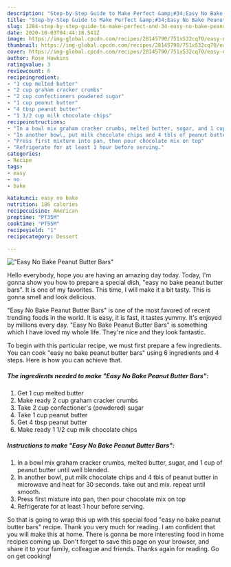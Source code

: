 ```yaml
---
description: "Step-by-Step Guide to Make Perfect &amp;#34;Easy No Bake Peanut Butter Bars&amp;#34;"
title: "Step-by-Step Guide to Make Perfect &amp;#34;Easy No Bake Peanut Butter Bars&amp;#34;"
slug: 1284-step-by-step-guide-to-make-perfect-and-34-easy-no-bake-peanut-butter-bars-and-34
date: 2020-10-03T04:44:18.541Z
image: https://img-global.cpcdn.com/recipes/28145790/751x532cq70/easy-no-bake-peanut-butter-bars-recipe-main-photo.jpg
thumbnail: https://img-global.cpcdn.com/recipes/28145790/751x532cq70/easy-no-bake-peanut-butter-bars-recipe-main-photo.jpg
cover: https://img-global.cpcdn.com/recipes/28145790/751x532cq70/easy-no-bake-peanut-butter-bars-recipe-main-photo.jpg
author: Rose Hawkins
ratingvalue: 3
reviewcount: 6
recipeingredient:
- "1 cup melted butter"
- "2 cup graham cracker crumbs"
- "2 cup confectioners powdered sugar"
- "1 cup peanut butter"
- "4 tbsp peanut butter"
- "1 1/2 cup milk chocolate chips"
recipeinstructions:
- "In a bowl mix graham cracker crumbs, melted butter, sugar, and 1 cup of peanut butter until well blended."
- "In another bowl, put milk chocolate chips and 4 tbls of peanut butter in microwave and heat for 30 seconds. take out and mix. repeat until smooth."
- "Press first mixture into pan, then pour chocolate mix on top"
- "Refrigerate for at least 1 hour before serving."
categories:
- Recipe
tags:
- easy
- no
- bake

katakunci: easy no bake 
nutrition: 186 calories
recipecuisine: American
preptime: "PT35M"
cooktime: "PT55M"
recipeyield: "1"
recipecategory: Dessert

---
```



![&#34;Easy No Bake Peanut Butter Bars&#34;](https://img-global.cpcdn.com/recipes/28145790/751x532cq70/easy-no-bake-peanut-butter-bars-recipe-main-photo.jpg)

Hello everybody, hope you are having an amazing day today. Today, I'm gonna show you how to prepare a special dish, &#34;easy no bake peanut butter bars&#34;. It is one of my favorites. This time, I will make it a bit tasty. This is gonna smell and look delicious.



&#34;Easy No Bake Peanut Butter Bars&#34; is one of the most favored of recent trending foods in the world. It is easy, it is fast, it tastes yummy. It's enjoyed by millions every day. &#34;Easy No Bake Peanut Butter Bars&#34; is something which I have loved my whole life. They're nice and they look fantastic.


To begin with this particular recipe, we must first prepare a few ingredients. You can cook &#34;easy no bake peanut butter bars&#34; using 6 ingredients and 4 steps. Here is how you can achieve that.

<!--inarticleads1-->

##### The ingredients needed to make &#34;Easy No Bake Peanut Butter Bars&#34;:

1. Get 1 cup melted butter
1. Make ready 2 cup graham cracker crumbs
1. Take 2 cup confectioner&#39;s (powdered) sugar
1. Take 1 cup peanut butter
1. Get 4 tbsp peanut butter
1. Make ready 1 1/2 cup milk chocolate chips




<!--inarticleads2-->

##### Instructions to make &#34;Easy No Bake Peanut Butter Bars&#34;:

1. In a bowl mix graham cracker crumbs, melted butter, sugar, and 1 cup of peanut butter until well blended.
1. In another bowl, put milk chocolate chips and 4 tbls of peanut butter in microwave and heat for 30 seconds. take out and mix. repeat until smooth.
1. Press first mixture into pan, then pour chocolate mix on top
1. Refrigerate for at least 1 hour before serving.




So that is going to wrap this up with this special food &#34;easy no bake peanut butter bars&#34; recipe. Thank you very much for reading. I am confident that you will make this at home. There is gonna be more interesting food in home recipes coming up. Don't forget to save this page on your browser, and share it to your family, colleague and friends. Thanks again for reading. Go on get cooking!
